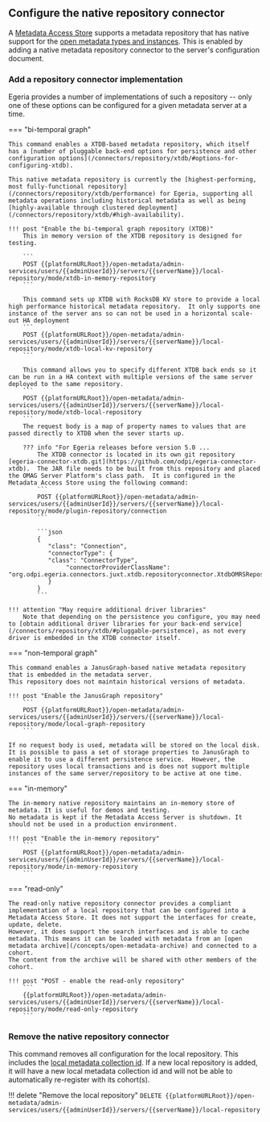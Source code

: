 <!-- SPDX-License-Identifier: CC-BY-4.0 -->
<!-- Copyright Contributors to the Egeria project. -->

## Configure the native repository connector

A [Metadata Access Store](/concepts/metadata-access-store) supports a metadata repository that has native support for the [open metadata types and instances](/types).  This is enabled by adding a native metadata repository connector to the server's configuration document.

### Add a repository connector implementation

Egeria provides a number of implementations of such a repository -- only one of these options can be configured for a given metadata server at a time.

=== "bi-temporal graph"

    This command enables a XTDB-based metadata repository, which itself has a [number of pluggable back-end options for persistence and other configuration options](/connectors/repository/xtdb/#options-for-configuring-xtdb).

    This native metadata repository is currently the [highest-performing, most fully-functional repository](/connectors/repository/xtdb/performance) for Egeria, supporting all metadata operations including historical metadata as well as being [highly-available through clustered deployment](/connectors/repository/xtdb/#high-availability).

    !!! post "Enable the bi-temporal graph repository (XTDB)"
        This in memory version of the XTDB repository is designed for testing.

        ```
        POST {{platformURLRoot}}/open-metadata/admin-services/users/{{adminUserId}}/servers/{{serverName}}/local-repository/mode/xtdb-in-memory-repository
        ```

        This command sets up XTDB with RocksDB KV store to provide a local high performance historical metadata repository.  It only supports one instance of the server ans so can not be used in a horizontal scale-out HA deployment
        ```
        POST {{platformURLRoot}}/open-metadata/admin-services/users/{{adminUserId}}/servers/{{serverName}}/local-repository/mode/xtdb-local-kv-repository
        ```
        
        This command allows you to specify different XTDB back ends so it can be run in a HA context with multiple versions of the same server deployed to the same repository.
        ```
        POST {{platformURLRoot}}/open-metadata/admin-services/users/{{adminUserId}}/servers/{{serverName}}/local-repository/mode/xtdb-local-repository
        ```
        The request body is a map of property names to values that are passed directly to XTDB when the sever starts up.

        ??? info "For Egeria releases before version 5.0 ...
            The XTDB connector is located in its own git repository [egeria-connector-xtdb.git](https://github.com/odpi/egeria-connector-xtdb).  The JAR file needs to be built from this repository and placed the OMAG Server Platform's class path.  It is configured in the Metadata Access Store using the following command: 
            ```
            POST {{platformURLRoot}}/open-metadata/admin-services/users/{{adminUserId}}/servers/{{serverName}}/local-repository/mode/plugin-repository/connection
            ```

            ```json
            {
               "class": "Connection",
               "connectorType": {
               "class": "ConnectorType",
                    "connectorProviderClassName": "org.odpi.egeria.connectors.juxt.xtdb.repositoryconnector.XtdbOMRSRepositoryConnectorProvider"
               }
            }
            ```

    !!! attention "May require additional driver libraries"
        Note that depending on the persistence you configure, you may need to [obtain additional driver libraries for your back-end service](/connectors/repository/xtdb/#pluggable-persistence), as not every driver is embedded in the XTDB connector itself.

=== "non-temporal graph"

    This command enables a JanusGraph-based native metadata repository that is embedded in the metadata server.
    This repository does not maintain historical versions of metadata.

    !!! post "Enable the JanusGraph repository"
        ```
        POST {{platformURLRoot}}/open-metadata/admin-services/users/{{adminUserId}}/servers/{{serverName}}/local-repository/mode/local-graph-repository
        ```
    
    If no request body is used, metadata will be stored on the local disk.  It is possible to pass a set of storage properties to JanusGraph to enable it to use a different persistence service.  However, the repository uses local transactions and is does not support multiple instances of the same server/repository to be active at one time. 

=== "in-memory"

    The in-memory native repository maintains an in-memory store of metadata. It is useful for demos and testing.
    No metadata is kept if the Metadata Access Server is shutdown. It should not be used in a production environment.

    !!! post "Enable the in-memory repository"
        ```
        POST {{platformURLRoot}}/open-metadata/admin-services/users/{{adminUserId}}/servers/{{serverName}}/local-repository/mode/in-memory-repository
        ```

=== "read-only"

    The read-only native repository connector provides a compliant implementation of a local repository that can be configured into a Metadata Access Store. It does not support the interfaces for create, update, delete.
    However, it does support the search interfaces and is able to cache metadata. This means it can be loaded with metadata from an [open metadata archive](/concepts/open-metadata-archive) and connected to a cohort.
    The content from the archive will be shared with other members of the cohort.

    !!! post "POST - enable the read-only repository"
        ```
        {{platformURLRoot}}/open-metadata/admin-services/users/{{adminUserId}}/servers/{{serverName}}/local-repository/mode/read-only-repository
        ```

### Remove the native repository connector

This command removes all configuration for the local repository. This includes the [local metadata collection id](/services/omrs/metdata-repositories/#metadata-collection-id). If a new local repository is added, it will have a new local metadata collection id and will not be able to automatically re-register with its cohort(s).

!!! delete "Remove the local repository"
    ```
    DELETE {{platformURLRoot}}/open-metadata/admin-services/users/{{adminUserId}}/servers/{{serverName}}/local-repository
    ```
